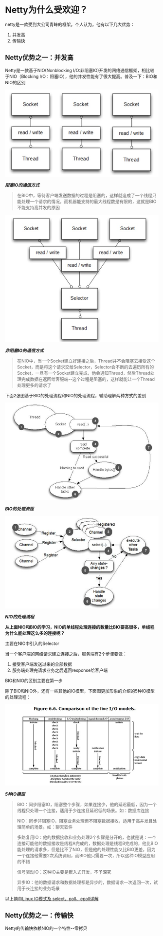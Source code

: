 # Netty为什么受欢迎？

netty是一款受到大公司青睐的框架。个人认为，他有以下几大优势：

1. 并发高
2. 传输快

## Netty优势之一：并发高

Netty是一款基于NIO\(Nonblocking I/O:非阻塞IO\)开发的网络通信框架，相比较于NIO（Blocking I/O：阻塞IO），他的并发性能有了很大提高。普及一下：BIO和NIO的区别

![](/assets/BIO1.png)

_**阻塞IO的通信方式**_

> 在BIO中，等待客户端发送数据的过程是阻塞的，这样就造成了一个线程只能处理一个请求的情况，而机器能支持的最大线程数是有限的，这就是BIO不能支持高并发的原因

![](/assets/1089449-9eebe781fba495fd.png)

_**非阻塞IO的通信方式**_

> 在NIO中，当一个Socket建立好连接之后，Thread并不会阻塞去接受这个Socket，而是将这个请求交给Selector，Selector会不断的去遍历所有的Socket，一旦有一个Socket建立完成，他会通知Thread，然后Thread处理完成数据在返回给客服端--这个过程是阻塞的，这样就能让一个Thread处理更多的请求了

下面2张图基于BIO的处理流程和NIO的处理流程，辅助理解两种方式的差别

![](/assets/1089449-6377fd47256970ef.png)

_**BIO的处理流程**_

![](/assets/1089449-78814cbb3acc30bd.png)

_**NIO的处理流程**_

**从上面NIO和BIO的学习，NIO的单线程处理连接的数量比BIO要高很多，单线程为什么能处理这么多的连接呢？**

主要在NIO中引入的Selector

当一个客户端的网络请求建立连接之后，服务端有2个步骤要做：

1. 接受客户端发送过来的全部数据
2. 服务端处理完请求业务之后返回response给客户端

BIO和NIO的区别主要在第一步

除了BIO和NIO外，还有一些其他的IO模型，下面图更加形象的介绍的5种IO模型的处理流程：

![](/assets/1089449-6ff240c3900e0aaa.png)

_**5种IO模型**_

> BIO：同步阻塞IO，阻塞整个步骤，如果连接少，他的延迟最低，因为一个线程只处理一个连接，适用于少连接且延迟低的场景。如：数据库连接
>
> NIO：同步非阻塞IO，阻塞业务处理但不阻塞数据接收，适用于高并发且处理简单的场景。如：聊天软件
>
> 多路复用IO：他的数据接收和业务处理2个步骤是分开的，也就是说：一个连接可能他的数据接收是线程A完成的，数据处理是线程B完成的，他比BIO能处理的请求多，但是比不了NIO，但是他的处理性能又比BIO更差，因为一个连接他需要2次系统调用，而BIO他只需要一次，所以这种IO模型应用的不错
>
> 信号驱动IO：这种IO主要是嵌入式开发，不予深究
>
> 异步IO：他的数据请求和数据处理都是异步的，数据请求一次返回一次，试用于长连接的业务场景

以上摘自[Linux IO模式及 select、poll、epoll详解](https://segmentfault.com/a/1190000003063859)

## Netty优势之一：传输快

Netty的传输快依赖NIO的一个特性--零拷贝

